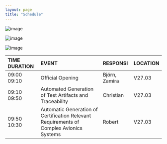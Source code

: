 ```yaml
---
layout: page
title: "Schedule"
---
```

![image](https://github.com/Edwin-Isidory/ils.doctoral.seminar.2024.github.io/assets/148284895/f80fa160-3a6e-457e-8101-c2a2c2f49dc8)
  
  ![image](https://github.com/Edwin-Isidory/ils.doctoral.seminar.2024.github.io/assets/148284895/b8731cd5-69e2-45e9-98df-5bbfeb234a41)


  ![image](https://github.com/Edwin-Isidory/ils.doctoral.seminar.2024.github.io/assets/148284895/19ed92a4-a914-48e9-8ea4-a31382e8159d)


|TIME DURATION|EVENT|RESPONSI|LOCATION|
|:-|:-|:-|:-|
|   09:00  09:10       | Official Opening                                                                 | Björn, Zamira | V27.03   |
|   09:10  09:50       | Automated Generation of Test Artifacts and Traceability                          | Christian      | V27.03   |
|   09:50  10:30       | Automatic Generation of Certification Relevant Requirements of Complex Avionics Systems | Robert   | V27.03   |
